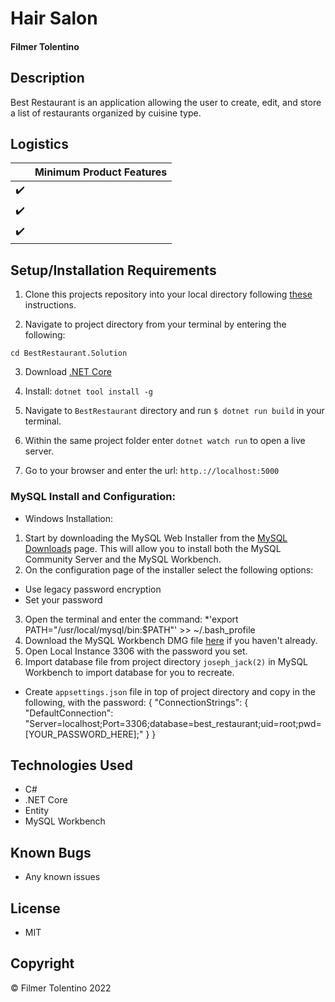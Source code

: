# Hair Salon

#### Filmer Tolentino

## Description

Best Restaurant is an application allowing the user to create, edit, and store a list of restaurants organized by cuisine type. 


## Logistics

|                    | Minimum Product Features |
| ------------------ | ------------------------ |
| :heavy_check_mark: |                          |
| :heavy_check_mark: |                          |
| :heavy_check_mark: |                          |

## Setup/Installation Requirements

1. Clone this projects repository into your local directory following [these](https://www.linode.com/docs/development/version-control/how-to-install-git-and-clone-a-github-repository/) instructions.

2. Navigate to project directory from your terminal by entering the following:

```
cd BestRestaurant.Solution
```

3. Download [.NET Core](https://docs.microsoft.com/en-us/dotnet/core/install/windows?pivots=os-windows&tabs=net60)

4.  Install:
`dotnet tool install -g`

5. Navigate to `BestRestaurant` directory and run `$ dotnet run build` in your terminal.

6. Within the same project folder enter `dotnet watch run` to open a live server.

8. Go to your browser and enter the url:
`http.://localhost:5000`

### MySQL Install and Configuration:
* Windows Installation:

1. Start by downloading the MySQL Web Installer from the [MySQL Downloads](https://dev.mysql.com/downloads/installer/) page. This will allow you to install both the MySQL Community Server and the MySQL Workbench.
2. On the configuration page of the installer select the following options:
* Use legacy password encryption
* Set your password
3. Open the terminal and enter the command: *'export PATH="/usr/local/mysql/bin:$PATH"' >> ~/.bash_profile
4. Download the MySQL Workbench DMG file [here](https://dev.mysql.com/downloads/file/?id=484391) if you haven't already.
5. Open Local Instance 3306 with the password you set.
6. Import database file from project directory `joseph_jack(2)` in MySQL Workbench to import database for you to recreate.

*  Create `appsettings.json` file in top of project directory and copy in the following, with the password:
{
  "ConnectionStrings": {
    "DefaultConnection": "Server=localhost;Port=3306;database=best_restaurant;uid=root;pwd=[YOUR_PASSWORD_HERE];"
  }
}

## Technologies Used

* C#
* .NET Core
* Entity
* MySQL Workbench




## Known Bugs

* Any known issues


## License

* MIT

## Copyright

&copy; Filmer Tolentino 2022

